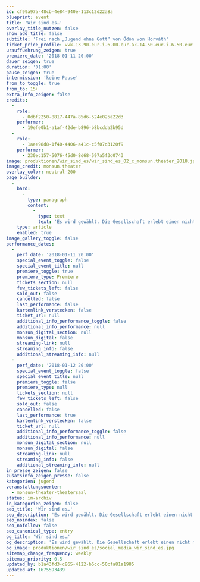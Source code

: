 ```yaml
---
id: cf99a97a-48cb-4e84-940e-113c12d22a8a
blueprint: event
title: 'Wir sind es…'
overlay_title_nutzen: false
show_add_title: false
subtitle: 'Frei nach „Jugend ohne Gott“ von Ödön von Horváth'
ticket_price_profile: vvk-13-90-eur-i-6-00-eur-ak-14-50-eur-i-6-50-eur
urauffuehrung_zeigen: true
premiere_date: '2018-01-11 20:00'
dauer_zeigen: true
duration: '01:00'
pause_zeigen: true
intermission: 'keine Pause'
from_to_toggle: true
from_to: 15+
extra_info_zeigen: false
credits:
  -
    role:
      - 0dbf2250-8817-447a-85d6-524e025a22d3
    performer:
      - 19efe0b1-a1af-42de-b896-b8bcdda2b95d
  -
    role:
      - 1aee98d8-1f40-4406-a41c-c5f07d3120f9
    performer:
      - 230ec157-5076-45d0-8d68-597a5f3d0743
image: produktionen/wir_sind_es/wir_sind_es_02_c_monsun.theater_2018.jpg
image_credit: monsun.theater
overlay_color: neutral-200
page_builder:
  -
    bard:
      -
        type: paragraph
        content:
          -
            type: text
            text: 'Es wird gewählt. Die Gesellschaft erlebt einen nicht mehr zu übersehenen Rechtsruck. Eine Sehnsucht nach ein bisschen Ordnung und Struktur. Angst vor dem Fremden. Das Gefühl, abgehängt worden zu sein. Einfach Protest gegen das was zurzeit in dieser Welt geschieht. Und was sind die Folgen? Inspiriert durch „Jugend ohne Gott“ von Ödön von Horváth sowie durch das ZDF Fernsehspiel „Wir sind jung. Wir sind stark.“ von Burhan Qurbani untersuchen die angehenden Abiturienten des Gymnasiums Othmarschen das politische Zeitgeschehen und setzen ihre Statements.'
    type: article
    enabled: true
image_gallery_toggle: false
performance_dates:
  -
    perf_date: '2018-01-11 20:00'
    special_event_toggle: false
    special_event_title: null
    premiere_toggle: true
    premiere_type: Premiere
    tickets_section: null
    few_tickets_left: false
    sold_out: false
    cancelled: false
    last_performance: false
    kartenlink_verstecken: false
    ticket_url: null
    additional_info_performance_toggle: false
    additional_info_performance: null
    monsun_digital_section: null
    monsun_digital: false
    streaming-link: null
    streaming_info: false
    additional_streaming_info: null
  -
    perf_date: '2018-01-12 20:00'
    special_event_toggle: false
    special_event_title: null
    premiere_toggle: false
    premiere_type: null
    tickets_section: null
    few_tickets_left: false
    sold_out: false
    cancelled: false
    last_performance: true
    kartenlink_verstecken: false
    ticket_url: null
    additional_info_performance_toggle: false
    additional_info_performance: null
    monsun_digital_section: null
    monsun_digital: false
    streaming-link: null
    streaming_info: false
    additional_streaming_info: null
in_presse_zeigen: false
zusatsinfo_zeigen_presse: false
kategorien: jugend
veranstaltungsoerter:
  - monsun-theater-theatersaal
status: im-archiv
in_kategorien_zeigen: false
seo_title: 'Wir sind es…'
seo_description: 'Es wird gewählt. Die Gesellschaft erlebt einen nicht mehr zu übersehenen Rechtsruck. Eine Sehnsucht nach ein bisschen Ordnung und Struktur.'
seo_noindex: false
seo_nofollow: false
seo_canonical_type: entry
og_title: 'Wir sind es…'
og_description: 'Es wird gewählt. Die Gesellschaft erlebt einen nicht mehr zu übersehenen Rechtsruck. Eine Sehnsucht nach ein bisschen Ordnung und Struktur.'
og_image: produktionen/wir_sind_es/social_media_wir_sind_es.jpg
sitemap_change_frequency: weekly
sitemap_priority: 0.5
updated_by: b1a43fd3-c865-4122-b6cc-50cfa81a1985
updated_at: 1675593439
---
```

